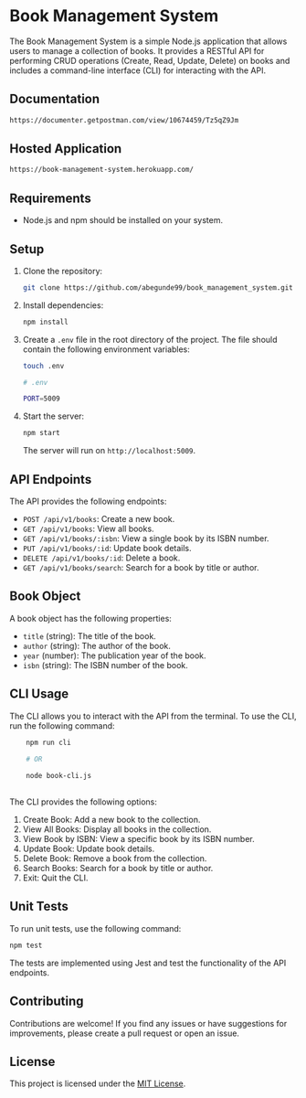 # Book Management System

The Book Management System is a simple Node.js application that allows users to manage a collection of books. It provides a RESTful API for performing CRUD operations (Create, Read, Update, Delete) on books and includes a command-line interface (CLI) for interacting with the API.

## Documentation
```bash
https://documenter.getpostman.com/view/10674459/Tz5qZ9Jm
```

##  Hosted Application

```bash
https://book-management-system.herokuapp.com/
```

## Requirements

- Node.js and npm should be installed on your system.

## Setup

1. Clone the repository:

    ```bash
    git clone https://github.com/abegunde99/book_management_system.git
    ```

2. Install dependencies:

    ```bash
    npm install
    ```
3. Create a `.env` file in the root directory of the project. The file should contain the following environment variables:

    ```bash
    touch .env
    ```

    ```bash
    # .env
    
    PORT=5009
    ```
4. Start the server:

    ```bash
    npm start
    ```
    
    The server will run on `http://localhost:5009`.

## API Endpoints

The API provides the following endpoints:

- `POST /api/v1/books`: Create a new book.
- `GET /api/v1/books`: View all books.
- `GET /api/v1/books/:isbn`: View a single book by its ISBN number.
- `PUT /api/v1/books/:id`: Update book details.
- `DELETE /api/v1/books/:id`: Delete a book.
- `GET /api/v1/books/search`: Search for a book by title or author.

## Book Object

A book object has the following properties:

- `title` (string): The title of the book.
- `author` (string): The author of the book.
- `year` (number): The publication year of the book.
- `isbn` (string): The ISBN number of the book.

## CLI Usage

The CLI allows you to interact with the API from the terminal. To use the CLI, run the following command:

```bash
    npm run cli
    
    # OR

    node book-cli.js
    
```
    

The CLI provides the following options:

1. Create Book: Add a new book to the collection.
2. View All Books: Display all books in the collection.
3. View Book by ISBN: View a specific book by its ISBN number.
4. Update Book: Update book details.
5. Delete Book: Remove a book from the collection.
6. Search Books: Search for a book by title or author.
7. Exit: Quit the CLI.

## Unit Tests

To run unit tests, use the following command:

```bash
npm test
```


The tests are implemented using Jest and test the functionality of the API endpoints.


## Contributing

Contributions are welcome! If you find any issues or have suggestions for improvements, please create a pull request or open an issue.

## License

This project is licensed under the [MIT License](LICENSE).
